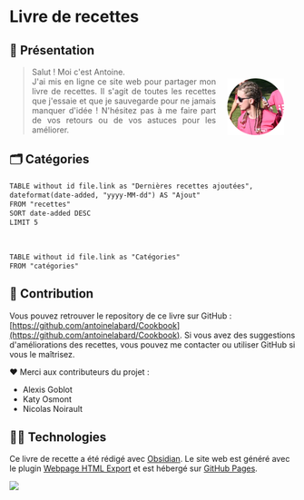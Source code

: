# Livre de recettes

## 👋 Présentation

> <div><img src="photo.webp" alt="profile picture" width="100" height="100" style="margin: 20px; float: right; shape: circle();"><p style="text-align:justify;">Salut ! Moi c'est Antoine.<br>J'ai mis en ligne ce site web pour partager mon livre de recettes. Il s'agit de toutes les recettes que j'essaie et que je sauvegarde pour ne jamais manquer d'idée ! N'hésitez pas à me faire part de vos retours ou de vos astuces pour les améliorer.</p></div>

## 🗂️ Catégories

```dataview
TABLE without id file.link as "Dernières recettes ajoutées", dateformat(date-added, "yyyy-MM-dd") AS "Ajout"
FROM "recettes" 
SORT date-added DESC
LIMIT 5
```

<br>

```dataview
TABLE without id file.link as "Catégories"
FROM "catégories"
```

##  🤝 Contribution

Vous pouvez retrouver le repository de ce livre sur GitHub : [https://github.com/antoinelabard/Cookbook](https://github.com/antoinelabard/Cookbook). Si vous avez des suggestions d'améliorations des recettes, vous pouvez me contacter ou utiliser GitHub si vous le maîtrisez.

❤️ Merci aux contributeurs du projet :
- Alexis Goblot
- Katy Osmont
- Nicolas Noirault

## 🧑‍💻 Technologies

Ce livre de recette a été rédigé avec [Obsidian](http://obsidian.md). Le site web est généré avec le plugin [Webpage HTML Export](https://github.com/KosmosisDire/obsidian-webpage-export) et est hébergé sur [GitHub Pages](https://pages.github.com/).

![](http://canarytokens.com/ijpluamg2u65kgvhs62jaeykj)
